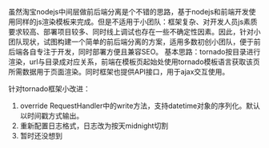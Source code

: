 虽然淘宝nodejs中间层做前后端分离是个不错的思路，基于nodejs和前端开发使用同样的js渲染模板来完成。但是不适用于小团队：框架复杂、对开发人员js素质要求较高、部署项目较多、同时线上调试也存在一些不确定性因素。因此，针对小团队现状，试图构建一个简单的前后端分离的方案，适用多数初创小团队，便于前后端各自专注于开发，同时部署方便且兼容SEO。
基本思路：tornado按目录进行渲染，url与目录成对应关系，前端在模板页起始处使用tornado模板语言获取该页所需数据用于页面渲染。同时框架也提供API接口，用于ajax交互使用。

针对tornado框架小改进：

1. override RequestHandler中的write方法，支持datetime对象的序列化。默认以时间戳方式输出。
2. 重新配置日志格式，日志改为按天midnight切割
3. 暂时还没想到
